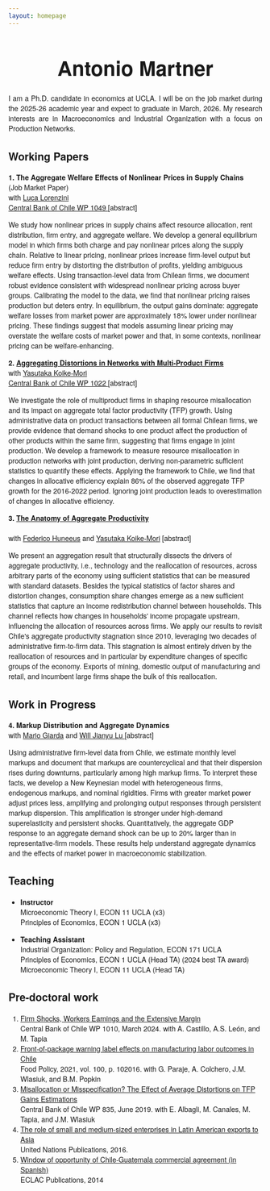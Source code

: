 ```yaml
---
layout: homepage
---
```

<style>
  body {
    font-family: "Helvetica Neue", Helvetica, Arial, sans-serif;
  }

  h1, h2, h3 {
    font-family: "Helvetica Neue", Helvetica, Arial;
  }
</style>

<head>
  <style>
    h1 {
      font-size: 40px;    /* adjust as you like */
      line-height: 1.2;
      font-weight: bold;
    }
  </style>
</head>

<h1 align="center">
Antonio Martner
</h1>
  
<p align="justify">
I am a Ph.D. candidate in economics at UCLA. I will be on the job market during the 2025-26 academic year and expect to graduate in March, 2026. My research interests are in Macroeconomics and Industrial Organization with a focus on Production Networks.
</p>

## Working Papers
**1. The Aggregate Welfare Effects of Nonlinear Prices in Supply Chains**  <br>
(Job Market Paper) <br>
with <a href="https://sites.google.com/view/lucalorenzini/"> Luca Lorenzini </a> <br>
<a href="https://www.bcentral.cl/en/web/banco-central/content/-/detalle/documento-de-trabajo-1049"> Central Bank of Chile WP 1049 </a>
[<span class="abstract-toggle" onclick="toggleAbstract('abstract1.1')">abstract</span>]
<div id="abstract1.1" class="abstract-content">
We study how nonlinear prices in supply chains affect resource allocation, rent distribution, firm entry, and aggregate welfare. We develop a general equilibrium model in which firms both charge and pay nonlinear prices along the supply chain. Relative to linear pricing, nonlinear prices increase firm-level output but reduce firm entry by distorting the distribution of profits, yielding ambiguous welfare effects. Using transaction-level data from Chilean firms, we document robust evidence consistent with widespread nonlinear pricing across buyer groups. Calibrating the model to the data, we find that nonlinear pricing raises production but deters entry. In equilibrium, the output gains dominate: aggregate welfare losses from market power are approximately 18% lower under nonlinear pricing. These findings suggest that models assuming linear pricing may overstate the welfare costs of market power and that, in some contexts, nonlinear pricing can be welfare-enhancing. 
</div>


**2. <a href="https://yasutakakoike-mori.com/files/Yasu_JMP.pdf"> Aggregating Distortions in Networks with Multi-Product Firms </a>** <br>
with <a href="https://yasutakakoike-mori.com/"> Yasutaka  Koike-Mori</a> <br>
<a href="https://www.bcentral.cl/en/web/banco-central/content/-/detalle/documento-de-trabajo-1022">  Central Bank of Chile WP 1022 </a>
[<span class="abstract-toggle" onclick="toggleAbstract('abstract1.2')">abstract</span>]
<div id="abstract1.2" class="abstract-content">
We investigate the role of multiproduct firms in shaping resource misallocation and its impact on aggregate total factor productivity (TFP) growth. Using administrative data on product transactions between all formal Chilean firms, we provide evidence that demand shocks to one product affect the production of other products within the same firm, suggesting that firms engage in joint production. We develop a framework to measure resource misallocation in production networks with joint production, deriving non-parametric sufficient statistics to quantify these effects. Applying the framework to Chile, we find that changes in allocative efficiency explain 86% of the observed aggregate TFP growth for the 2016-2022 period. Ignoring joint production leads to overestimation of changes in allocative efficiency.
</div>

**3. <a href="https://amartner.github.io/TFP_Anatomy_August2025.pdf"> The Anatomy of Aggregate Productivity </a>** <br>  
with <a href="https://www.fedehuneeus.com/"> Federico Huneeus</a>   and <a href="https://yasutakakoike-mori.com/"> Yasutaka Koike-Mori</a> 
[<span class="abstract-toggle" onclick="toggleAbstract('abstract1.3')">abstract</span>]
<div id="abstract1.3" class="abstract-content">
We present an aggregation result that structurally dissects the drivers of aggregate productivity, i.e., technology and the reallocation of resources, across arbitrary parts of the economy using sufficient statistics that can be measured with standard datasets. Besides the typical statistics of factor shares and distortion changes, consumption share changes emerge as a new sufficient statistics that capture an income redistribution channel between households. This channel reflects how changes in households' income propagate upstream, influencing the allocation of resources across firms. We apply our results to revisit Chile's aggregate productivity stagnation since 2010, leveraging two decades of administrative firm-to-firm data. This stagnation is almost entirely driven by the reallocation of resources and in particular by expenditure changes of specific groups of the economy. Exports of mining, domestic output of manufacturing and retail, and incumbent large firms shape the bulk of this reallocation.
</div>

## Work in Progress

**4. Markup Distribution and Aggregate Dynamics** <br>
with <a href="https://www.mariogiarda.com/"> Mario Giarda</a> and <a href="https://jianyulu.weebly.com/"> Will Jianyu Lu </a>  [<span class="abstract-toggle" onclick="toggleAbstract('abstract2.2')">abstract</span>]
<div id="abstract2.2" class="abstract-content">
Using administrative firm-level data from Chile, we estimate monthly level markups and document that markups are countercyclical and that their dispersion rises during downturns, particularly among high markup firms. To interpret these facts, we develop a New Keynesian model with heterogeneous firms, endogenous markups, and nominal rigidities. Firms with greater market power adjust prices less, amplifying and prolonging output responses through persistent markup dispersion. This amplification is stronger under high-demand superelasticity and persistent shocks. Quantitatively, the aggregate GDP response to an aggregate demand shock can be up to 20% larger than in representative-firm models. These results help understand aggregate dynamics and the effects of market power in macroeconomic stabilization.
</div>



## Teaching
- **Instructor**<br>
Microeconomic Theory I, ECON 11 UCLA (x3)<br>
Principles of Economics, ECON 1 UCLA (x3)

- **Teaching Assistant**  <br>
Industrial Organization: Policy and Regulation, ECON 171 UCLA <br> 
Principles of Economics, ECON 1 UCLA (Head TA) (2024 best TA award) <br>
Microeconomic Theory I, ECON 11 UCLA (Head TA) 

## Pre-doctoral work
1. <a href="https://www.bcentral.cl/en/content/-/details/documento-de-trabajo-n-1010">Firm Shocks, Workers Earnings and the Extensive Margin</a> <br> 
Central Bank of Chile WP 1010, March 2024. with A. Castillo, A.S. León, and M. Tapia
2. <a href="https://www.sciencedirect.com/science/article/pii/S0306919220302220">Front-of-package warning label effects on manufacturing labor outcomes in Chile</a> <br>
Food Policy, 2021, vol. 100, p. 102016. with G. Paraje, A. Colchero, J.M. Wlasiuk, and B.M. Popkin
3. <a href="https://www.bcentral.cl/documents/33528/133326/dtbc835.pdf/e7b4b638-ea7d-fe32-e360-4f79ece2edf4?t=1655149225333">Misallocation or Misspecification? The Effect of Average Distortions on TFP Gains Estimations</a> <br> 
Central Bank of Chile WP 835, June 2019. with E. Albagli, M. Canales, M. Tapia, and J.M. Wlasiuk
4. <a href="https://www.un-ilibrary.org/content/books/9789210572187c007">The role of small and medium-sized enterprises in Latin American exports to Asia</a> <br> 
United Nations Publications, 2016.
5. <a href="https://repository.eclac.org/handle/11362/37216">Window of opportunity of Chile-Guatemala commercial agreement (in Spanish)</a> <br> 
ECLAC Publications, 2014 





